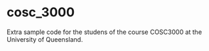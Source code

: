# cosc_3000
Extra sample code for the studens of the course COSC3000 at the University of Queensland. 
